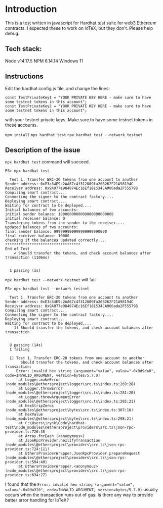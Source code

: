 # Introduction
This is a test written in javascript for Hardhat test suite for web3 Ethereum contracts. I expected these to work on IoTeX, but they don't. Please help debug.

## Tech stack:
Node v14.17.5
NPM 6.14.14
Windows 11

## Instructions

Edit the hardhat.config.js file, and change the lines:

```
const TestPrivateKey1 = "YOUR PRIVATE KEY HERE - make sure to have some testnet tokens in this account";
const TestPrivateKey2 = "YOUR PRIVATE KEY HERE - make sure to have some testnet tokens in this account";
```

with your testnet private keys. Make sure to have some testnet tokens in these accounts.

`npm install`
`npx hardhat test`
`npx hardhat test --network testnet`

## Description of the issue

`npx hardhat test` command will succeed.

```
PS> npx hardhat test

  Test 1. Transfer ERC-20 tokens from one account to another
Sender address: 0xE3c84E9c2AA67c4f312609fa26B262F21A98194C
Receiver address: 0x9A077e984074Ec16Ef181534CA906ada2F55579B
Compiling smart contract....
Connecting the signer to the contract factory....
Deploying smart contract....
Waiting for contract to be deployed....
Initial balances of two accounts:
initial sender balance: 1000000000000000000000000
initial receiver balance: 0
Transfering tokens from the sender to the receiver....
Updated balances of two accounts:
final sender balance: 999999999999999999990000
final receiver balance: 10000
checking if the balances updated correctly....
**********************************
End of Test
    ✔ Should transfer the tokens, and check account balances after transaction (1106ms)


  1 passing (1s)
```

`npx hardhat test --network testnet` will fail

```
PS> npx hardhat test --network testnet

  Test 1. Transfer ERC-20 tokens from one account to another
Sender address: 0xE3c84E9c2AA67c4f312609fa26B262F21A98194C
Receiver address: 0x9A077e984074Ec16Ef181534CA906ada2F55579B
Compiling smart contract....
Connecting the signer to the contract factory....
Deploying smart contract....
Waiting for contract to be deployed....
    1) Should transfer the tokens, and check account balances after transaction


  0 passing (14s)
  1 failing

  1) Test 1. Transfer ERC-20 tokens from one account to another
       Should transfer the tokens, and check account balances after transaction:
     Error: invalid hex string (argument="value", value="-0x0d9da0", code=INVALID_ARGUMENT, version=bytes/5.7.0)
      at Logger.makeError (node_modules\@ethersproject\logger\src.ts\index.ts:269:28)
      at Logger.throwError (node_modules\@ethersproject\logger\src.ts\index.ts:281:20)
      at Logger.throwArgumentError (node_modules\@ethersproject\logger\src.ts\index.ts:285:21)
      at hexStripZeros (node_modules\@ethersproject\bytes\src.ts\index.ts:307:16)
      at hexValue (node_modules\@ethersproject\bytes\src.ts\index.ts:298:21)
      at C:\Users\jrynk\Code\hardhat-test\node_modules\@ethersproject\providers\src.ts\json-rpc-provider.ts:726:35
      at Array.forEach (<anonymous>)
      at JsonRpcProvider.hexlifyTransaction (node_modules\@ethersproject\providers\src.ts\json-rpc-provider.ts:724:111)
      at EthersProviderWrapper.JsonRpcProvider.prepareRequest (node_modules\@ethersproject\providers\src.ts\json-rpc-provider.ts:594:40)
      at EthersProviderWrapper.<anonymous> (node_modules\@ethersproject\providers\src.ts\json-rpc-provider.ts:634:27)
```

I found that the `Error: invalid hex string (argument="value", value="-0x0da320", code=INVALID_ARGUMENT, version=bytes/5.7.0)` usually occurs when the transaction runs out of gas. Is there any way to provide better error handling for IoTeX?